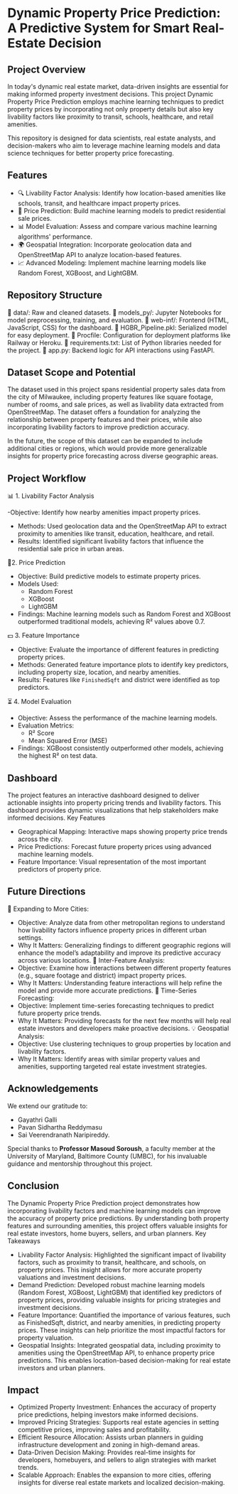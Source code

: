 # Dynamic Property Price Prediction: A Predictive System for Smart Real-Estate Decision

## Project Overview
In today's dynamic real estate market, data-driven insights are essential for making informed property investment decisions. This project Dynamic Property Price Prediction employs machine learning techniques to predict property prices by incorporating not only property details but also key livability factors like proximity to transit, schools, healthcare, and retail amenities.

This repository is designed for data scientists, real estate analysts, and decision-makers who aim to leverage machine learning models and data science techniques for better property price forecasting.

## Features

- 🔍 Livability Factor Analysis: Identify how location-based amenities like schools, transit, and healthcare impact property prices.
- 🤖 Price Prediction: Build machine learning models to predict residential sale prices.
- 📊 Model Evaluation: Assess and compare various machine learning algorithms' performance.
- 🌍 Geospatial Integration: Incorporate geolocation data and OpenStreetMap API to analyze location-based features.
- 📈 Advanced Modeling: Implement machine learning models like Random Forest, XGBoost, and LightGBM.

## Repository Structure

	data/: Raw and cleaned datasets.
	models_py/: Jupyter Notebooks for model preprocessing, training, and evaluation.
	web-inf/: Frontend (HTML, JavaScript, CSS) for the dashboard.
	HGBR_Pipeline.pkl: Serialized model for easy deployment.
	Procfile: Configuration for deployment platforms like Railway or Heroku.
	requirements.txt: List of Python libraries needed for the project.
	app.py: Backend logic for API interactions using FastAPI.

## Dataset Scope and Potential
The dataset used in this project spans residential property sales data from the city of Milwaukee, including property features like square footage, number of rooms, and sale prices, as well as livability data extracted from OpenStreetMap. The dataset offers a foundation for analyzing the relationship between property features and their prices, while also incorporating livability factors to improve prediction accuracy.

In the future, the scope of this dataset can be expanded to include additional cities or regions, which would provide more generalizable insights for property price forecasting across diverse geographic areas.

## Project Workflow

📊 1. Livability Factor Analysis

-Objective: Identify how nearby amenities impact property prices.
- Methods: Used geolocation data and the OpenStreetMap API to extract proximity to amenities like transit, education, healthcare, and retail.
- Results: Identified significant livability factors that influence the residential sale price in urban areas.

🤖2. Price Prediction

- Objective: Build predictive models to estimate property prices.
- Models Used:
  - Random Forest
  - XGBoost
  - LightGBM
- Findings: Machine learning models such as Random Forest and XGBoost outperformed traditional models, achieving R² values above 0.7.

💵 3. Feature Importance

- Objective: Evaluate the importance of different features in predicting property prices.
- Methods: Generated feature importance plots to identify key predictors, including property size, location, and nearby amenities.
- Results: Features like `FinishedSqft` and district were identified as top predictors.

⏳ 4. Model Evaluation

- Objective: Assess the performance of the machine learning models.
- Evaluation Metrics: 
  - R² Score
  - Mean Squared Error (MSE)
- Findings: XGBoost consistently outperformed other models, achieving the highest R² on test data.

## Dashboard
The project features an interactive dashboard designed to deliver actionable insights into property pricing trends and livability factors. This dashboard provides dynamic visualizations that help stakeholders make informed decisions.
Key Features
-	Geographical Mapping: Interactive maps showing property price trends across the city.
-	Price Predictions: Forecast future property prices using advanced machine learning models.
-	Feature Importance: Visual representation of the most important predictors of property price.

## Future Directions
🌟 Expanding to More Cities:
-	Objective: Analyze data from other metropolitan regions to understand how livability factors influence property prices in different urban settings.
-	Why It Matters: Generalizing findings to different geographic regions will enhance the model’s adaptability and improve its predictive accuracy across various locations.
🔗 Inter-Feature Analysis:
-	Objective: Examine how interactions between different property features (e.g., square footage and district) impact property prices.
-	Why It Matters: Understanding feature interactions will help refine the model and provide more accurate predictions.
🎯 Time-Series Forecasting:
-	Objective: Implement time-series forecasting techniques to predict future property price trends.
-	Why It Matters: Providing forecasts for the next few months will help real estate investors and developers make proactive decisions.
💡 Geospatial Analysis:
-	Objective: Use clustering techniques to group properties by location and livability factors.
-	Why It Matters: Identify areas with similar property values and amenities, supporting targeted real estate investment strategies.

## Acknowledgements
We extend our gratitude to:
- Gayathri Galli
- Pavan Sidhartha Reddymasu
- Sai Veerendranath Naripireddy.

Special thanks to **Professor Masoud Soroush**, a faculty member at the University of Maryland, Baltimore County (UMBC), for his invaluable guidance and mentorship throughout this project.

## Conclusion
The Dynamic Property Price Prediction project demonstrates how incorporating livability factors and machine learning models can improve the accuracy of property price predictions. By understanding both property features and surrounding amenities, this project offers valuable insights for real estate investors, home buyers, sellers, and urban planners.
Key Takeaways
-	Livability Factor Analysis: Highlighted the significant impact of livability factors, such as proximity to transit, healthcare, and schools, on property prices. This insight allows for more accurate property valuations and investment decisions.
-	Demand Prediction: Developed robust machine learning models (Random Forest, XGBoost, LightGBM) that identified key predictors of property prices, providing valuable insights for pricing strategies and investment decisions.
-	Feature Importance: Quantified the importance of various features, such as FinishedSqft, district, and nearby amenities, in predicting property prices. These insights can help prioritize the most impactful factors for property valuation.
-	Geospatial Insights: Integrated geospatial data, including proximity to amenities using the OpenStreetMap API, to enhance property price predictions. This enables location-based decision-making for real estate investors and urban planners.

## Impact
-	Optimized Property Investment: Enhances the accuracy of property price predictions, helping investors make informed decisions.
-	Improved Pricing Strategies: Supports real estate agencies in setting competitive prices, improving sales and profitability.
-	Efficient Resource Allocation: Assists urban planners in guiding infrastructure development and zoning in high-demand areas.
-	Data-Driven Decision Making: Provides real-time insights for developers, homebuyers, and sellers to align strategies with market trends.
-	Scalable Approach: Enables the expansion to more cities, offering insights for diverse real estate markets and localized decision-making.


